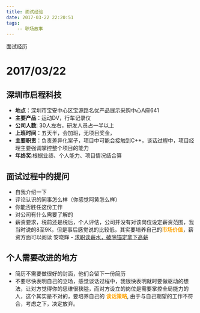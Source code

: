 ```yaml
---
title: 面试经验
date: 2017-03-22 22:20:51
tags:
	-- 职场故事
---
```

面试经历

<!-- more -->
# 2017/03/22 
## 深圳市启程科技

 - **地点**：深圳市宝安中心区宝源路名优产品展示采购中心A座641 
 - **主要产品**：运动DV，行车记录仪
 - **公司人数**: 30人左右，研发人员占一半以上
 - **上班时间**：五天半，会加班，无项目奖金，
 - **主要职责**：负责差异化案子，项目中可能会接触到C++，谈话过程中，项目经理主要强调掌控整个项目的能力
 - **年终奖**:根据业绩、个人能力、项目情况结合算

## 面试过程中的提问

 - 自我介绍一下
 - 评论认识的同事怎么样（你感觉阿黄怎么样）
 - 你能否胜任这份工作
 - 对公司有什么需要了解的
 - 薪资要求，税前还是税后，个人评估，公司并没有对该岗位设定薪资范围，我当时说的8至9K，但是事后感觉说的比较低，其实要培养自己的<font color=#fea304>**市场价值**</font>，薪资方面可以阅读 安晓辉 - [求职谈薪水，破除锚定拿下高薪][1]
 
## 个人需要改进的地方

 - 简历不需要做很好的封面，他们会留下一份简历
 - 不要尽快表明自己的立场，感觉谈话过程中，我很快表明就时要做驱动的想法，让对方觉得你的思维很狭隘，而对方设立的岗位是需要掌控全局能力的人，这个其实是不对的，要培养自己的 <font color=#fea304>**谈话策略**</font>, 由于与自己期望的工作不符合，考虑之下，决定放弃。 


  [1]: http://blog.csdn.net/foruok/article/details/64903656
